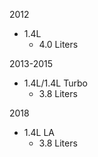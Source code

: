 2012
- 1.4L
    - 4.0 Liters

2013-2015
- 1.4L/1.4L Turbo
    - 3.8 Liters

2018
- 1.4L LA
    - 3.8 Liters
